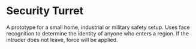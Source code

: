 # Security Turret

A prototype for a small home, industrial or military safety setup. Uses face recognition to determine the identity of anyone who enters a region. If the intruder does not leave, force will be applied.
